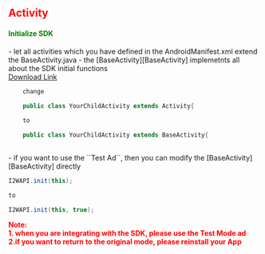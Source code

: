 <h2 id='activity' style='color:red'>Activity</h2>

<h4 style='color:green'>Initialize SDK</h4>
- let all activities which you have defined in the AndroidManifest.xml extend the BaseActivity.java
- the [BaseActivity][BaseActivity] implemetnts all about the SDK initial functions

<br/>
<a target="_blank" href="https://s3.cn-north-1.amazonaws.com.cn/intowow-sdk/android/sample/BaseActivity.zip">Download Link</a>

```java
	change
	
	public class YourChildActivity extends Activity{

	to

	public class YourChildActivity extends BaseActivity{
	
```

<p/>

<div id="testmode"></div>
- if you want to use the ``Test Ad``, then you can modify the [BaseActivity][BaseActivity] directly

```java
I2WAPI.init(this);

to

I2WAPI.init(this, true);
```
 
<p/>

<span style='font-weight: bold;color:red'>
Note:
</span>
<br/>

<span style='font-weight: bold;color:red'>
1. when you are integrating with the SDK, please use the Test Mode ad
</span>
<br/>

<span style='font-weight: bold;color:red'>
2.if you want to return to the original mode, please reinstall your App
</span>
<br/>

<p/>

<br/>

<p/>

[BaseActivity]:https://github.com/ddad-daniel/CrystalExpressSDK-CN-Demo/tree/master/src/com/intowow/crystalexpress/BaseActivity.java#L12 "BaseActivity.java" 
